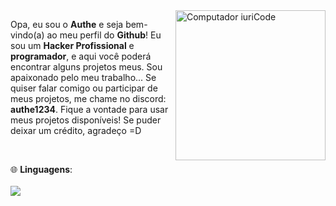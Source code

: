 <img src="https://imgur.com/QdSK5JM.png" min-width="240px" max-width="240px" width="240px" align="right" alt="Computador iuriCode">

<p align="left"> 
Opa, eu sou o <strong>Authe</strong> e seja bem-vindo(a) ao meu perfil do <strong>Github</strong>!
Eu sou um <strong>Hacker Profissional</strong> e <strong>programador</strong>, e aqui você poderá encontrar alguns projetos meus.
Sou apaixonado pelo meu trabalho...
Se quiser falar comigo ou participar de meus projetos, me chame no discord: <strong>authe1234</strong>.
Fique a vontade para usar meus projetos disponíveis! Se puder deixar um crédito, agradeço =D
</p><br>

<p align="left">
  🌐 <strong>Linguagens</strong>: <br><br> <img src="https://skillicons.dev/icons?i=python,js"/>
</p>
